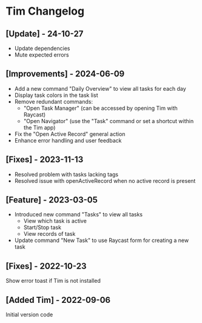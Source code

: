 # Tim Changelog

## [Update] - 24-10-27

- Update dependencies
- Mute expected errors

## [Improvements] - 2024-06-09

- Add a new command "Daily Overview" to view all tasks for each day
- Display task colors in the task list
- Remove redundant commands:
  - "Open Task Manager" (can be accessed by opening Tim with Raycast)
  - "Open Navigator" (use the "Task" command or set a shortcut within the Tim app)
- Fix the "Open Active Record" general action
- Enhance error handling and user feedback

## [Fixes] - 2023-11-13

- Resolved problem with tasks lacking tags
- Resolved issue with openActiveRecord when no active record is present

## [Feature] - 2023-03-05

- Introduced new command "Tasks" to view all tasks
  - View which task is active
  - Start/Stop task
  - View records of task
- Update command "New Task" to use Raycast form for creating a new task

## [Fixes] - 2022-10-23

Show error toast if Tim is not installed

## [Added Tim] - 2022-09-06

Initial version code

